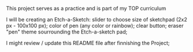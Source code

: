 This project serves as a practice and is part of my TOP curriculum

I will be creating an Etch-a-Sketch:
    slider to choose size of sketchpad (2x2 px - 100x100 px);
    color of pen (any color or rainbow);
    clear button;
    eraser "pen"
    theme sourrounding the Etch-a-sketch pad;

I might review / update this README file after finnishing the Project;
